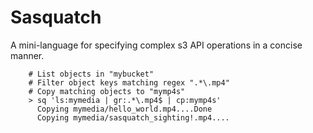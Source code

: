 
# Sasquatch

A mini-language for specifying complex s3 API operations in a concise manner.

```
    # List objects in "mybucket"
    # Filter object keys matching regex ".*\.mp4"
    # Copy matching objects to "mymp4s"
    > sq 'ls:mymedia | gr:.*\.mp4$ | cp:mymp4s'
      Copying mymedia/hello_world.mp4....Done
      Copying mymedia/sasquatch_sighting!.mp4....

```
